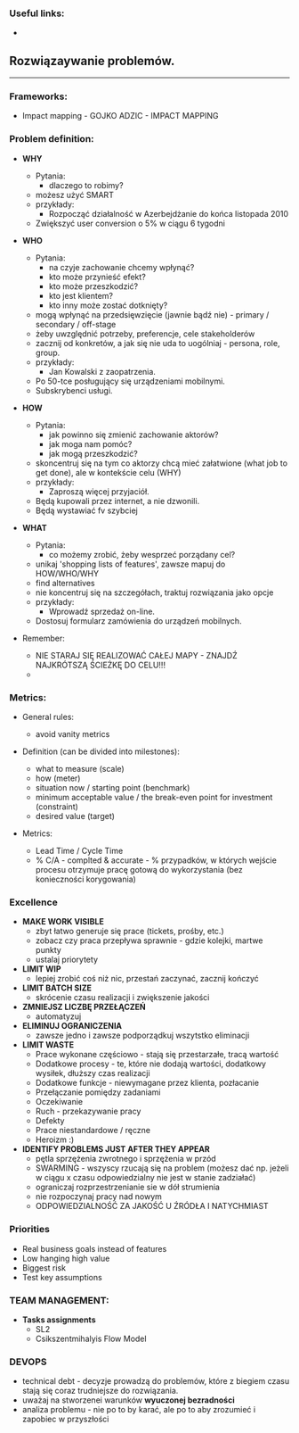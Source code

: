 ### Useful links:
* 


## Rozwiązaywanie problemów.
____
### Frameworks:
* Impact mapping - GOJKO ADZIC - IMPACT MAPPING

### Problem definition:
* **WHY**
    * Pytania:
        * dlaczego to robimy?
    * możesz użyć SMART
    * przykłady:
        * Rozpocząć działalność w Azerbejdżanie do końca listopada 2010
	* Zwiększyć user conversion o 5% w ciągu 6 tygodni

* **WHO**
    * Pytania:
        * na czyje zachowanie chcemy wpłynąć?
        * kto może przynieść efekt?
        * kto może przeszkodzić?
        * kto jest klientem?
        * kto inny może zostać dotknięty?
    * mogą wpłynąć na przedsięwzięcie (jawnie bądź nie) - primary / secondary / off-stage
    * żeby uwzględnić potrzeby, preferencje, cele stakeholderów
    * zacznij od konkretów, a jak się nie uda to uogólniaj - persona, role, group.
    * przykłady:
        * Jan Kowalski z zaopatrzenia.
	* Po 50-tce posługujący się urządzeniami mobilnymi.
	* Subskrybenci usługi.

* **HOW**
    * Pytania:
        * jak powinno się zmienić zachowanie aktorów?
        * jak moga nam pomóc?
        * jak mogą przeszkodzić?
    * skoncentruj się na tym co aktorzy chcą mieć załatwione (what job to get done), ale w kontekście celu (WHY)
    * przykłady:
        * Zaproszą więcej przyjaciół.
	* Będą kupowali przez internet, a nie dzwonili.
	* Będą wystawiać fv szybciej

* **WHAT**
    * Pytania:
        * co możemy zrobić, żeby wesprzeć porządany cel?
    * unikaj 'shopping lists of features', zawsze mapuj do HOW/WHO/WHY
    * find alternatives
    * nie koncentruj się na szczegółach, traktuj rozwiązania jako opcje
    * przykłady:
        * Wprowadź sprzedaż on-line.
	* Dostosuj formularz zamówienia do urządzeń mobilnych.

* Remember:
    * NIE STARAJ SIĘ REALIZOWAĆ CAŁEJ MAPY - ZNAJDŹ NAJKRÓTSZĄ ŚCIEŻKĘ DO CELU!!!
    * 

### Metrics:
* General rules:
    * avoid vanity metrics

* Definition (can be divided into milestones):
    * what to measure (scale)
    * how (meter)
    * situation now / starting point (benchmark)
    * minimum acceptable value / the break-even point for investment (constraint)
    * desired value (target)

* Metrics:
    * Lead Time / Cycle Time
    * % C/A - complted & accurate - % przypadków, w których wejście procesu otrzymuje pracę gotową do wykorzystania (bez konieczności korygowania)

### Excellence
* **MAKE WORK VISIBLE**
    * zbyt łatwo generuje się prace (tickets, prośby, etc.)
    * zobacz czy praca przepływa sprawnie - gdzie kolejki, martwe punkty
    * ustalaj priorytety
* **LIMIT WIP**
    * lepiej zrobić coś niż nic, przestań zaczynać, zacznij kończyć
* **LIMIT BATCH SIZE**
    * skrócenie czasu realizacji i zwiększenie jakości
* **ZMNIEJSZ LICZBĘ PRZEŁĄCZEŃ**
    * automatyzuj
* **ELIMINUJ OGRANICZENIA**
    * zawsze jedno i zawsze podporządkuj wszytstko eliminacji
* **LIMIT WASTE**
    * Prace wykonane częściowo - stają się przestarzałe, tracą wartość
    * Dodatkowe procesy - te, które nie dodają wartości, dodatkowy wysiłek, dłuższy czas realizacji
    * Dodatkowe funkcje - niewymagane przez klienta, pozłacanie
    * Przełączanie pomiędzy zadaniami
    * Oczekiwanie
    * Ruch - przekazywanie pracy
    * Defekty
    * Prace niestandardowe / ręczne
    * Heroizm :)
* **IDENTIFY PROBLEMS JUST AFTER THEY APPEAR**
    * pętla sprzężenia zwrotnego i sprzężenia w przód
    * SWARMING - wszyscy rzucają się na problem (możesz dać np. jeżeli w ciągu x czasu odpowiedzialny nie jest w stanie zadziałać)
    * ograniczaj rozprzestrzenianie sie w dół strumienia
    * nie rozpoczynaj pracy nad nowym
    * ODPOWIEDZIALNOŚĆ ZA JAKOŚĆ U ŹRÓDŁA I NATYCHMIAST
    
   


### Priorities 
* Real business goals instead of features
* Low hanging high value
* Biggest risk
* Test key assumptions

### TEAM MANAGEMENT:
* **Tasks assignments** 
    * SL2
    * Csikszentmihalyis Flow Model

### DEVOPS
* technical debt - decyzje prowadzą do problemów, które z biegiem czasu stają się coraz trudniejsze do rozwiązania.
* uważaj na stworzenei warunków **wyuczonej bezradności**
* analiza problemu - nie po to by karać, ale po to aby zrozumieć i zapobiec w przyszłości
